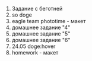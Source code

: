 1. Задание с беготней
2. so doge
3. eagle team
phototime - макет
4. домашнее задание "4"
5. домашнее задание "5"
6. домашнее задание "6"
7. 24.05 doge:hover
8. homework - макет